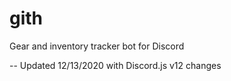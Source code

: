# gith
Gear and inventory tracker bot for Discord

-- Updated 12/13/2020 with Discord.js v12 changes
